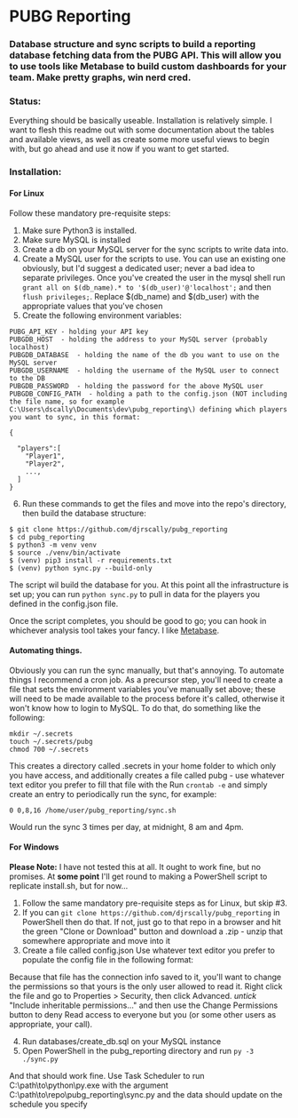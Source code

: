 # PUBG Reporting

### Database structure and sync scripts to build a reporting database fetching data from the PUBG API. This will allow you to use tools like Metabase to build custom dashboards for your team. Make pretty graphs, win nerd cred.

### Status:

Everything should be basically useable. Installation is relatively simple. I want to flesh this readme out with some documentation about the tables and available views, as well as create some more useful views to begin with, but go ahead and use it now if you want to get started.

### Installation:

#### For Linux
Follow these mandatory pre-requisite steps:

  1. Make sure Python3 is installed.
  2. Make sure MySQL is installed
  3. Create a db on your MySQL server for the sync scripts to write data into.
  4. Create a MySQL user for the scripts to use. You can use an existing one obviously, but I'd suggest a dedicated user; never a bad idea to separate privileges. Once you've created the user in the mysql shell run `grant all on $(db_name).* to '$(db_user)'@'localhost';` and then `flush privileges;`. Replace $(db_name) and $(db_user) with the appropriate values that you've chosen
  5. Create the following environment variables:

    PUBG_API_KEY - holding your API key
    PUBGDB_HOST  - holding the address to your MySQL server (probably localhost)
    PUBGDB_DATABASE  - holding the name of the db you want to use on the MySQL server
    PUBGDB_USERNAME  - holding the username of the MySQL user to connect to the DB
    PUBGDB_PASSWORD  - holding the password for the above MySQL user
    PUBGDB_CONFIG_PATH  - holding a path to the config.json (NOT including the file name, so for example C:\Users\dscally\Documents\dev\pubg_reporting\) defining which players you want to sync, in this format:

```
{

  "players":[
    "Player1",
    "Player2",
    ...,
  ]
}
```

  6. Run these commands to get the files and move into the repo's directory, then build the database structure:

```  
$ git clone https://github.com/djrscally/pubg_reporting
$ cd pubg_reporting
$ python3 -m venv venv
$ source ./venv/bin/activate
$ (venv) pip3 install -r requirements.txt
$ (venv) python sync.py --build-only
```

The script wil build the database for you. At this point all the infrastructure is set up; you can run `python sync.py` to pull in data for the players you defined in the config.json file. 

Once the script completes, you should be good to go; you can hook in whichever analysis tool takes your fancy. I like [Metabase](https://www.metabase.com/).

#### Automating things.

Obviously you can run the sync manually, but that's annoying. To automate things I recommend a cron job. As a precursor step, you'll need to create a file that sets the environment variables you've manually set above; these will need to be made available to the process before it's called, otherwise it won't know how to login to MySQL. To do that, do something like the following:

```
mkdir ~/.secrets
touch ~/.secrets/pubg
chmod 700 ~/.secrets
```

This creates a directory called .secrets in your home folder to which only you have access, and additionally creates a file called pubg - use whatever text editor you prefer to fill that file with the 
 Run `crontab -e` and simply create an entry to periodically run the sync, for example:

`0 0,8,16 /home/user/pubg_reporting/sync.sh`

Would run the sync 3 times per day, at midnight, 8 am and 4pm.






#### For Windows

**Please Note:** I have not tested this at all. It ought to work fine, but no promises.
At **some point** I'll get round to making a PowerShell script to replicate install.sh, but for now...

1. Follow the same mandatory pre-requisite steps as for Linux, but skip \#3.
2. If you can `git clone https://github.com/djrscally/pubg_reporting` in PowerShell then do that. If not, just go to that repo in a browser and hit the green "Clone or Download" button
and download a .zip - unzip that somewhere appropriate and move into it
3. Create a file called config.json Use whatever text editor you prefer to populate the config file in the following format:



Because that file has the connection info saved to it, you'll want to change the permissions so that yours is the only user allowed to read it. Right click the file and go to Properties > Security, then click Advanced. _untick_ "Include inheritable permissions..." and then use the Change Permissions button to deny Read access to everyone but you (or some other users as appropriate, your call).

4. Run databases/create_db.sql on your MySQL instance
5. Open PowerShell in the pubg_reporting directory and run `py -3 ./sync.py`

And that should work fine. Use Task Scheduler to run C:\\path\\to\\python\\py.exe with the argument C:\\path\\to\\repo\\pubg_reporting\\sync.py and the data should update on the schedule you specify


